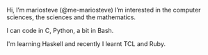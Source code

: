 Hi, I’m mariosteve (@me-mariosteve)
I’m interested in the computer sciences, the sciences and the mathematics.

I can code in C, Python, a bit in Bash.

I'm learning Haskell and recently I learnt TCL and Ruby.
